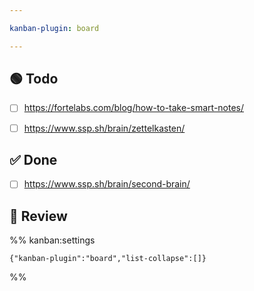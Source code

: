 ```yaml
---

kanban-plugin: board

---
```


## 🟢 Todo

- [ ] https://fortelabs.com/blog/how-to-take-smart-notes/
- [ ] https://www.ssp.sh/brain/zettelkasten/


## ✅ Done

- [ ] https://www.ssp.sh/brain/second-brain/


## 🔄 Review





%% kanban:settings
```
{"kanban-plugin":"board","list-collapse":[]}
```
%%